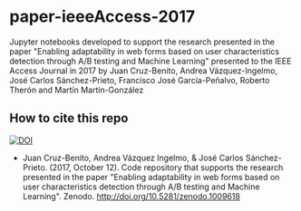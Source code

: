 # paper-ieeeAccess-2017
Jupyter notebooks developed to support the research presented in the paper "Enabling adaptability in web forms based on user characteristics detection through A/B testing and Machine Learning" presented to the IEEE Access Journal in 2017 by Juan Cruz-Benito, Andrea Vázquez-Ingelmo, José Carlos Sánchez-Prieto, Francisco José García-Peñalvo, Roberto Therón and Martín Martín-González

## How to cite this repo
[![DOI](https://zenodo.org/badge/DOI/10.5281/zenodo.1009618.svg)](https://doi.org/10.5281/zenodo.1009618)

 * Juan Cruz-Benito, Andrea Vázquez Ingelmo, & José Carlos Sánchez-Prieto. (2017, October 12). Code repository that supports the research presented in the paper "Enabling adaptability in web forms based on user characteristics detection through A/B testing and Machine Learning". Zenodo. http://doi.org/10.5281/zenodo.1009618